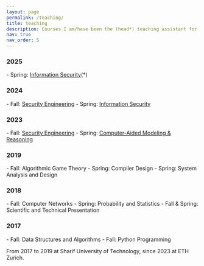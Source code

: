 ```yaml
---
layout: page
permalink: /teaching/
title: teaching
description: Courses I am/have been the (head*) teaching assistant for.
nav: true
nav_order: 5
---
```


<h3>2025</h3>
 - Spring: <a href="https://infsec.ethz.ch/education/ss2025/infsec.html">Information Security</a>(*)

<h3>2024</h3>
 - Fall: <a href="https://infsec.ethz.ch/education/as2024/seceng.html">Security Engineering</a>
 - Spring: <a href="https://infsec.ethz.ch/education/ss2024/infsec.html">Information Security</a>

<h3>2023</h3>
 - Fall: <a href="https://infsec.ethz.ch/education/as2024/seceng.html">Security Engineering</a>
 - Spring: <a href="https://infsec.ethz.ch/education/ss2023/camr.html">Computer-Aided Modeling & Reasoning</a>
 
<h3>2019</h3>
 - Fall: Algorithmic Game Theory
 - Spring: Compiler Design
 - Spring: System Analysis and Design

<h3>2018</h3>
 - Fall: Computer Networks
 - Spring: Probability and Statistics
 - Fall & Spring: Scientific and Technical Presentation
 
<h3>2017</h3>
 - Fall: Data Structures and Algorithms
 - Fall: Python Programming

From 2017 to 2019 at Sharif University of Technology, since 2023 at ETH Zurich.
 
